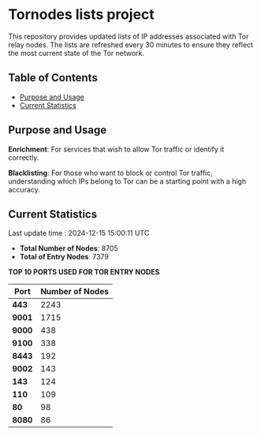 # Tornodes lists project

This repository provides updated lists of IP addresses associated with Tor relay nodes. The lists are refreshed every 30 minutes to ensure they reflect the most current state of the Tor network.

## Table of Contents

- [Purpose and Usage](#purpose-and-usage)
- [Current Statistics](#current-statistics)


## Purpose and Usage

**Enrichment**: For services that wish to allow Tor traffic or identify it correctly.

**Blacklisting**: For those who want to block or control Tor traffic, understanding which IPs belong to Tor can be a starting point with a high accuracy.

## Current Statistics

Last update time : 2024-12-15 15:00:11 UTC

- **Total Number of Nodes**: 8705
- **Total of Entry Nodes**: 7379

**TOP 10 PORTS USED FOR TOR ENTRY NODES**

| **Port** | **Number of Nodes** |
|------|-----------------|
| **443**   | 2243  |
| **9001**   | 1715  |
| **9000**   | 438  |
| **9100**   | 338  |
| **8443**   | 192  |
| **9002**   | 143  |
| **143**   | 124  |
| **110**   | 109  |
| **80**   | 98  |
| **8080**   | 86  |

